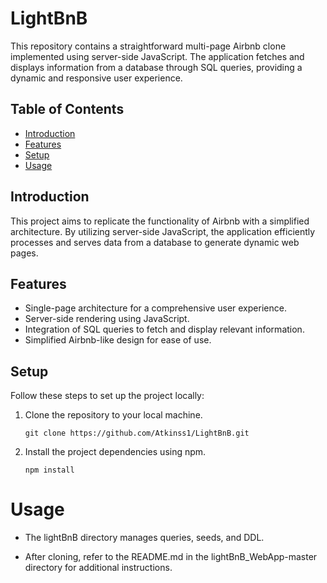 # LightBnB

This repository contains a straightforward multi-page Airbnb clone implemented using server-side JavaScript. The application fetches and displays information from a database through SQL queries, providing a dynamic and responsive user experience.

## Table of Contents
- [Introduction](#introduction)
- [Features](#features)
- [Setup](#setup)
- [Usage](#usage)

## Introduction

This project aims to replicate the functionality of Airbnb with a simplified architecture. By utilizing server-side JavaScript, the application efficiently processes and serves data from a database to generate dynamic web pages.

## Features

- Single-page architecture for a comprehensive user experience.
- Server-side rendering using JavaScript.
- Integration of SQL queries to fetch and display relevant information.
- Simplified Airbnb-like design for ease of use.

## Setup

Follow these steps to set up the project locally:

1. Clone the repository to your local machine.
   
   ```
   git clone https://github.com/Atkinss1/LightBnB.git
2. Install the project dependencies using npm.

    ```
    npm install
# Usage

* The lightBnB directory manages queries, seeds, and DDL.

* After cloning, refer to the README.md in the lightBnB_WebApp-master directory for additional instructions.
